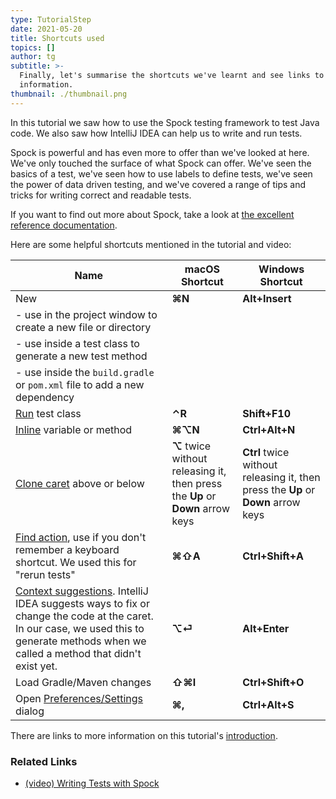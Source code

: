 ```yaml
---
type: TutorialStep
date: 2021-05-20
title: Shortcuts used
topics: []
author: tg
subtitle: >-
  Finally, let's summarise the shortcuts we've learnt and see links to further
  information.
thumbnail: ./thumbnail.png
---
```


In this tutorial we saw how to use the Spock testing framework to test Java code. We also saw how IntelliJ IDEA can help us to write and run tests.

Spock is powerful and has even more to offer than we've looked at here. We've only touched the surface of what Spock can offer. We've seen the basics of a test, we've seen how to use labels to define tests, we've seen the power of data driven testing, and we've covered a range of tips and tricks for writing correct and readable tests.

If you want to find out more about Spock, take a look at [the excellent reference documentation](http://spockframework.org/spock/docs/2.0/all_in_one.html). 

Here are some helpful shortcuts mentioned in the tutorial and video:

| Name                                                                                                                                                                                                                                                | macOS Shortcut                                                                 | Windows Shortcut                                                                  |
|-----------------------------------------------------------------------------------------------------------------------------------------------------------------------------------------------------------------------------------------------------|--------------------------------------------------------------------------------|-----------------------------------------------------------------------------------|
| New                                                                                                                                                                                                                                                 | **⌘N**                                                                         | **Alt+Insert**                                                                    |
| - use in the project window to create a new file or directory                                                                                                                                                                                       ||                                                                                |     |
| - use inside a test class to generate a new test method                                                                                                                                                                                             ||                                                                                |     |
| - use inside the `build.gradle` or `pom.xml` file to add a new dependency                                                                                                                                                                           ||                                                                                |     |
| [Run](https://www.jetbrains.com/help/idea/junit.html#c0ec7ecb) test class                                                                                                                                                                           | **⌃R**                                                                         | **Shift+F10**                                                                     |
| [Inline](https://www.jetbrains.com/help/idea/inline.html) variable or method                                                                                                                                                                        | **⌘⌥N**                                                                        | **Ctrl+Alt+N**                                                                    | 
| [Clone caret](https://www.jetbrains.com/help/idea/inline.html) above or below                                                                                                                                                                       | **⌥** twice without releasing it, then press the **Up** or **Down** arrow keys | **Ctrl** twice without releasing it, then press the **Up** or **Down** arrow keys |
| [Find action](https://www.jetbrains.com/help/idea/working-with-source-code.html#99e55be9), use if you don't remember a keyboard shortcut. We used this for "rerun tests"                                                                            | **⌘⇧A**                                                                        | **Ctrl+Shift+A**                                                                  | 
| [Context suggestions](https://www.jetbrains.com/help/idea/intention-actions.html). IntelliJ IDEA suggests ways to fix or change the code at the caret. In our case, we used this to generate methods when we called a method that didn't exist yet. | **⌥⏎**                                                                         | **Alt+Enter**                                                                     |
| Load Gradle/Maven changes                                                                                                                                                                                                                           | **⇧⌘I**                                                                        | **Ctrl+Shift+O**                                                                  |
| Open [Preferences/Settings](https://www.jetbrains.com/help/idea/settings-preferences-dialog.html) dialog                                                                                                                                            | **⌘,**                                                                         | **Ctrl+Alt+S**                                                                    |

There are links to more information on this tutorial's [introduction](../introduction).

### Related Links
- [(video) Writing Tests with Spock](https://www.youtube.com/watch?v=i5Qu3qYOfsM)
